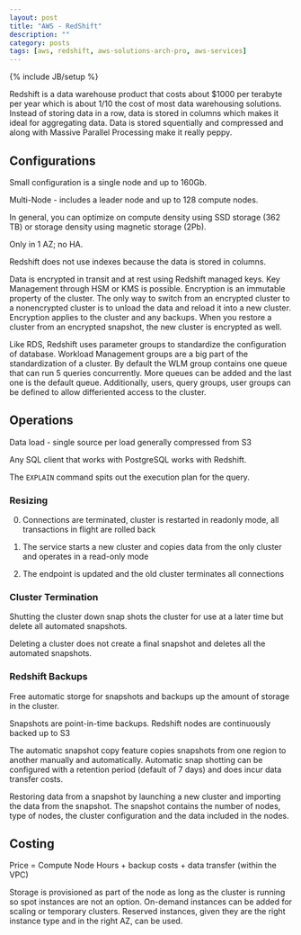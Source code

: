 ```yaml
---
layout: post
title: "AWS - RedShift"
description: ""
category: posts
tags: [aws, redshift, aws-solutions-arch-pro, aws-services]
---
```

{% include JB/setup %}

Redshift is a data warehouse product that costs about $1000 per terabyte per year which is about 1/10 the cost of most data warehousing solutions. Instead of storing data in a row, data is stored in columns which makes it ideal for aggregating data. Data is stored squentially and compressed and along with Massive Parallel Processing make it really peppy. 

## Configurations

Small configuration is a single node and up to 160Gb.

Multi-Node - includes a leader node and up to 128 compute nodes.

In general, you can optimize on compute density using SSD storage (362 TB) or storage density using magnetic storage (2Pb).

Only in 1 AZ; no HA.

Redshift does not use indexes because the data is stored in columns.

Data is encrypted in transit and at rest using Redshift managed keys. Key Management through HSM or KMS is possible. Encryption is an immutable property of the cluster. The only way to switch from an encrypted cluster to a nonencrypted cluster is to unload the data and reload it into a new cluster. Encryption applies to the cluster and any backups. When you restore a cluster from an encrypted snapshot, the new cluster is encrypted as well.

Like RDS, Redshift uses parameter groups to standardize the configuration of database. Workload Management groups are a big part of the standardization of a cluster. By default the WLM group contains one queue that can run 5 queries concurrently. More queues can be added and the last one is the default queue. Additionally, users, query groups, user groups can be defined to allow differiented access to the cluster.

## Operations

Data load - single source per load generally compressed from S3

Any SQL client that works with PostgreSQL works with Redshift.

The `EXPLAIN` command spits out the execution plan for the query.

### Resizing

0. Connections are terminated, cluster is restarted in readonly mode, all transactions in flight are rolled back

0. The service starts a new cluster and copies data from the only cluster and operates in a read-only mode

0. The endpoint is updated and the old cluster terminates all connections

### Cluster Termination

Shutting the cluster down snap shots the cluster for use at a later time but delete all automated snapshots.

Deleting a cluster does not create a final snapshot and deletes all the automated snapshots.

### Redshift Backups

Free automatic storge for snapshots and backups up the amount of storage in the cluster.  

Snapshots are point-in-time backups. Redshift nodes are continuously backed up to S3

The automatic snapshot copy feature copies snapshots from one region to another manually and automatically. Automatic snap shotting can be configured with a retention period (default of 7 days) and does incur data transfer costs.

Restoring data from a snapshot by launching a new cluster and importing the data from the snapshot. The snapshot contains the number of nodes, type of nodes, the cluster configuration and the data included in the nodes.

## Costing

Price = Compute Node Hours + backup costs + data transfer (within the VPC) 

Storage is provisioned as part of the node as long as the cluster is running so spot instances are not an option. On-demand instances can be added for scaling or temporary clusters. Reserved instances, given they are the right instance type and in the right AZ, can be used.

